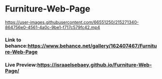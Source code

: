 # Furniture-Web-Page
https://user-images.githubusercontent.com/66551250/215271340-864756e0-4561-4a0c-9be1-f717c579fc42.mp4

### Link to behance:https://www.behance.net/gallery/162407467/Furniture-Web-Page
### Live Preview:https://israaelsebaey.github.io/Furniture-Web-Page/
